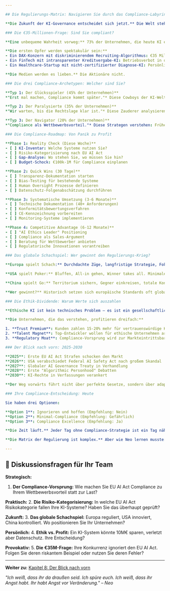 ```yaml
---

## Die Regulierungs-Matrix: Navigieren Sie durch das Compliance-Labyrinth

**Die Zukunft der KI-Governance entscheidet sich jetzt.** Die Welt steht am Scheideweg zwischen drei Pfaden: regulatorischer Flickenteppich, harmonisierte Standards oder autoritärer Kontrolle.

### Die €35-Millionen-Frage: Sind Sie compliant?

**Eine unbequeme Wahrheit vorweg:** 73% der Unternehmen, die heute KI einsetzen, verletzen bereits geltendes Recht. Sie wissen es nur noch nicht. Der EU AI Act ist keine ferne Bedrohung – er ist eine tickende Zeitbombe, die im August 2025 explodiert.

**Die ersten Opfer werden spektakulär sein:**
- Ein DAX-Konzern mit diskriminierendem Recruiting-Algorithmus: €35 Millionen Strafe
- Ein FinTech mit intransparenter Kreditvergabe-KI: Betriebsverbot in der EU
- Ein Healthcare-Startup mit nicht-zertifizierter Diagnose-KI: Persönliche Haftung der Geschäftsführer

**Die Medien werden es lieben.** Die Aktionäre nicht.

### Die drei Compliance-Archetypen: Welcher sind Sie?

**Typ 1: Der Glücksspieler (45% der Unternehmen)**  
*"Erst mal machen, Compliance kommt später."* Diese Cowboys der KI-Welt setzen auf Speed über Safety. **Ihre Rechnung:** 6 Monate Vorsprung, 36 Monate Nachzahlung. **Ihr Schicksal:** Wenn sie Glück haben, werden sie aufgekauft, bevor die Regulierer anklopfen. Wenn nicht...

**Typ 2: Der Paralysierte (35% der Unternehmen)**  
*"Wir warten, bis die Rechtslage klar ist."* Diese Zauderer analysieren jedes Komma im AI Act. **Ihr Problem:** Während sie warten, definieren andere den Markt. **Ihr Schicksal:** Compliance-konform in die Bedeutungslosigkeit.

**Typ 3: Der Navigator (20% der Unternehmen)**  
*"Compliance als Wettbewerbsvorteil."* Diese Strategen verstehen: Frühe Compliance = Markteintrittsbarriere für Nachzügler. **Ihr Vorteil:** "EU AI Act Certified" wird zum Qualitätssiegel. **Ihr Schicksal:** Sie definieren die Standards, die andere befolgen müssen.

### Die Compliance-Roadmap: Von Panik zu Profit

**Phase 1: Reality Check (Diese Woche)**
- [ ] KI-Inventar: Welche Systeme nutzen Sie?
- [ ] Risiko-Kategorisierung nach EU AI Act
- [ ] Gap-Analyse: Wo stehen Sie, wo müssen Sie hin?
- [ ] Budget-Schock: €100k-1M für Compliance einplanen

**Phase 2: Quick Wins (30 Tage)**
- [ ] Transparenz-Dokumentation starten
- [ ] Bias-Testing für bestehende Systeme
- [ ] Human Oversight Prozesse definieren
- [ ] Datenschutz-Folgenabschätzung durchführen

**Phase 3: Systematische Umsetzung (3-6 Monate)**
- [ ] Technische Dokumentation (40+ Anforderungen)
- [ ] Konformitätsbewertungsverfahren
- [ ] CE-Kennzeichnung vorbereiten
- [ ] Monitoring-Systeme implementieren

**Phase 4: Competitive Advantage (6-12 Monate)**
- [ ] "AI Ethics Leader" Positioning
- [ ] Compliance als Sales-Argument
- [ ] Beratung für Wettbewerber anbieten
- [ ] Regulatorische Innovationen vorantreiben

### Das globale Schachspiel: Wer gewinnt den Regulierungs-Krieg?

**Europa spielt Schach:** Durchdachte Züge, langfristige Strategie, Fokus auf Endspiel. Der AI Act ist nur der Anfang. Als nächstes: AI Liability Directive, Data Act, Digital Markets Act. **Das Ziel:** Globaler Goldstandard.

**USA spielt Poker:** Bluffen, All-in gehen, Winner takes all. Minimale Regulierung für maximale Innovation. **Das Risiko:** Ein großer Skandal könnte alles ändern.

**China spielt Go:** Territorium sichern, Gegner einkreisen, totale Kontrolle. Staatliche KI-Aufsicht als Feature, nicht Bug. **Die Gefahr:** Technologische Überlegenheit durch Daten-Monopol.

**Wer gewinnt?** Historisch setzen sich europäische Standards oft global durch (siehe DSGVO). Aber KI ist kein Datenschutz – es ist eine Macht-Technologie. Der Gewinner kontrolliert die Zukunft.

### Die Ethik-Dividende: Warum Werte sich auszahlen

**Ethische KI ist kein technisches Problem – es ist ein gesellschaftliches Problem.** Die Technologie entwickelt sich schneller als unsere Fähigkeit, ihre Auswirkungen zu verstehen und zu regulieren. Aber genau wie das Orakel es sagte: Wir müssen die Matrix selbst erfahren, um sie zu verstehen.

**Die Unternehmen, die das verstehen, profitieren dreifach:**

1. **Trust Premium**: Kunden zahlen 15-20% mehr für vertrauenswürdige KI
2. **Talent Magnet**: Top-Entwickler wollen für ethische Unternehmen arbeiten
3. **Regulatory Moat**: Compliance-Vorsprung wird zur Markteintrittsbarriere

### Der Blick nach vorn: 2025-2030

**2025**: Erste EU AI Act Strafen schocken den Markt  
**2026**: USA verabschiedet Federal AI Safety Act nach großem Skandal  
**2027**: Globaler AI Governance Treaty in Verhandlung  
**2028**: Erste "Algorithmic Personhood" Debatten  
**2030**: KI-Rechte in Verfassungen verankert

**Der Weg vorwärts führt nicht über perfekte Gesetze, sondern über adaptive Regulierung, die mit der Technologie mitwächst.** Europa zeigt mit dem AI Act, dass demokratische Werte und technische Innovation vereinbar sind. Die Frage ist, ob dieser Ansatz global überzeugen kann.

### Ihre Compliance-Entscheidung: Heute

Sie haben drei Optionen:

**Option 1**: Ignorieren und hoffen (Empfehlung: Nein)  
**Option 2**: Minimal-Compliance (Empfehlung: Gefährlich)  
**Option 3**: Compliance Excellence (Empfehlung: Ja)

**Die Zeit läuft.** Jeder Tag ohne Compliance-Strategie ist ein Tag näher an der €35-Millionen-Strafe. Aber mehr als das: Es ist ein Tag, an dem Ihre Konkurrenten ihren Vorsprung ausbauen.

**Die Matrix der Regulierung ist komplex.** Aber wie Neo lernen musste: Die Regeln zu kennen ist der erste Schritt, sie zu meistern.

---
```


## 💭 Diskussionsfragen für Ihr Team

**Strategisch:**
1. **Der Compliance-Vorsprung:** Wie machen Sie EU AI Act Compliance zu Ihrem Wettbewerbsvorteil statt zur Last?

**Praktisch:**
2. **Die Risiko-Kategorisierung:** In welche EU AI Act Risikokategorie fallen Ihre KI-Systeme? Haben Sie das überhaupt geprüft?

**Zukunft:**
3. **Das globale Schachspiel:** Europa reguliert, USA innoviert, China kontrolliert. Wo positionieren Sie Ihr Unternehmen?

**Persönlich:**
4. **Ethik vs. Profit:** Ein KI-System könnte 10M€ sparen, verletzt aber Datenschutz. Ihre Entscheidung?

**Provokativ:**
5. **Die €35M-Frage:** Ihre Konkurrenz ignoriert den EU AI Act. Folgen Sie deren riskantem Beispiel oder nutzen Sie deren Fehler?

---

**Weiter zu:** [Kapitel 8: Der Blick nach vorn](../kapitel_8/intro.md)

*"Ich weiß, dass ihr da draußen seid. Ich spüre euch. Ich weiß, dass ihr Angst habt. Ihr habt Angst vor Veränderung." – Neo*